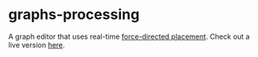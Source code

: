 # graphs-processing

A graph editor that uses real-time [force-directed placement](https://en.wikipedia.org/wiki/Force-directed_graph_drawing). 
Check out a live version [here](https://rawgit.com/HanKruiger/graphs-processing/master/index.html).
